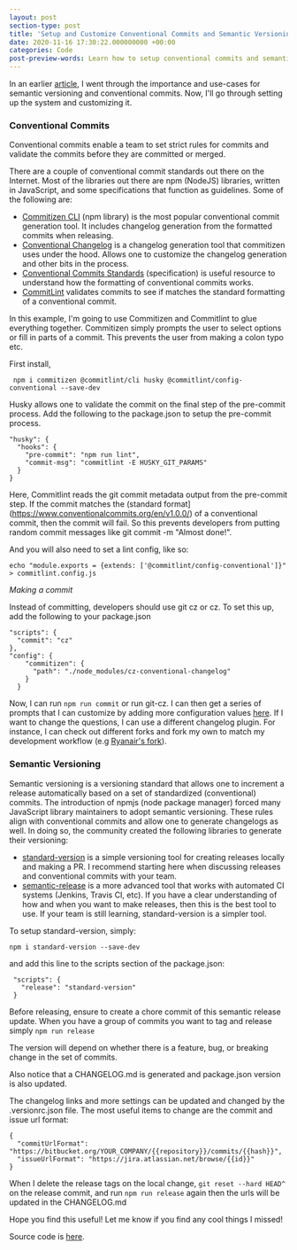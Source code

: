 ```yaml
---
layout: post
section-type: post
title: 'Setup and Customize Conventional Commits and Semantic Versioning'
date: 2020-11-16 17:30:22.000000000 +00:00
categories: Code
post-preview-words: Learn how to setup conventional commits and semantic versioning...
---
```


In an earlier [article](https://evanjmg.com/code/2020/11/08/Automate-reporting-with-changelogs.html), I went through the importance and use-cases for semantic versioning and conventional commits. Now, I'll go through setting up the system and customizing it.

### Conventional Commits

Conventional commits enable a team to set strict rules for commits and validate the commits before they are committed or merged.

There are a couple of conventional commit standards out there on the Internet. Most of the libraries out there are npm (NodeJS) libraries, written in JavaScript, and some specifications that function as guidelines.  Some of the following are:

- [Commitizen CLI](https://github.com/commitizen/cz-cli) (npm library) is the most popular conventional commit generation tool. It includes changelog generation from the formatted commits when releasing.
- [Conventional Changelog](https://github.com/conventional-changelog/conventional-changelog) is a changelog generation tool that commitizen uses under the hood. Allows one to customize the changelog generation and other bits in the process.
- [Conventional Commits Standards](https://www.conventionalcommits.org/en/v1.0.0/) (specification) is useful resource to understand how the formatting of conventional commits works.
- [CommitLint](https://github.com/conventional-changelog/commitlint#readme) validates commits to see if matches the standard formatting of a conventional commit.

In this example, I'm going to use Commitizen and Commitlint to glue everything together. Commitizen simply prompts the user to select options or fill in parts of a commit. This prevents the user from making a colon typo etc.

First install,
```
 npm i commitizen @commitlint/cli husky @commitlint/config-conventional --save-dev
```

Husky allows one to validate the commit on the final step of the pre-commit process. Add the following to the package.json to setup the pre-commit process.

```
"husky": {
  "hooks": {
    "pre-commit": "npm run lint",
    "commit-msg": "commitlint -E HUSKY_GIT_PARAMS"
  }
}
```
Here, Commitlint reads the git commit metadata output from the pre-commit step. If the commit matches the (standard format](https://www.conventionalcommits.org/en/v1.0.0/) of a conventional commit, then the commit will fail. So this prevents developers from putting random commit messages like git commit -m "Almost done!".

And you will also need to set a lint config, like so:

```
echo "module.exports = {extends: ['@commitlint/config-conventional']}" > commitlint.config.js
```

*Making a commit*

Instead of committing, developers should use git cz or cz. To set this up, add the following to your package.json
```
"scripts": {
  "commit": "cz"
},
"config": {
    "commitizen": {
      "path": "./node_modules/cz-conventional-changelog"
    }
  }

```

Now, I can run `npm run commit` or run git-cz. I can then get a series of prompts that I can customize by adding more configuration values [here](https://www.npmjs.com/package/cz-conventional-changelog). If I want to change the questions, I can use a different changelog plugin. For instance, I can check out different forks and fork my own to match my development workflow (e.g [Ryanair's fork](https://github.com/Ryanair/cz-conventional-changelog)).

### Semantic Versioning

Semantic versioning is a versioning standard that allows one to increment a release automatically based on a set of standardized (conventional) commits. The introduction of npmjs (node package manager) forced many JavaScript library maintainers to adopt semantic versioning. These rules align with conventional commits and allow one to generate changelogs as well. In doing so, the community created the following libraries to generate their versioning:

- [standard-version](https://www.npmjs.com/package/standard-version) is a simple versioning tool for creating releases locally and making a PR. I recommend starting here when discussing releases and conventional commits with your team.
- [semantic-release](https://www.npmjs.com/semantic-release) is a more advanced tool that works with automated CI systems (Jenkins, Travis CI, etc). If you have a clear understanding of how and when you want to make releases, then this is the best tool to use. If your team is still learning, standard-version is a simpler tool.

To setup standard-version, simply:
```
npm i standard-version --save-dev
```

and add this line to the scripts section of the package.json:

```
 "scripts": {
   "release": "standard-version"
 }
```

Before releasing, ensure to create a chore commit of this semantic release update. When you have a group of commits you want to tag and release simply `npm run release`

The version will depend on whether there is a feature, bug, or breaking change in the set of commits.

Also notice that a CHANGELOG.md is generated and package.json version is also updated.

The changelog links and more settings can be updated and changed by the .versionrc.json file. The most useful items to change are the commit and issue url format:
```
{
  "commitUrlFormat": "https://bitbucket.org/YOUR_COMPANY/{{repository}}/commits/{{hash}}",
  "issueUrlFormat": "https://jira.atlassian.net/browse/{{id}}"
}
```

When I delete the release tags on the local change, `git reset --hard HEAD^` on the release commit, and run `npm run release` again then the urls will be updated in the CHANGELOG.md

Hope you find this useful! Let me know if you find any cool things I missed!

Source code is [here](https://github.com/evanjmg/changelog-example/).





